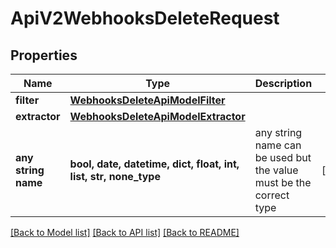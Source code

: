 # ApiV2WebhooksDeleteRequest


## Properties
Name | Type | Description | Notes
------------ | ------------- | ------------- | -------------
**filter** | [**WebhooksDeleteApiModelFilter**](WebhooksDeleteApiModelFilter.md) |  | 
**extractor** | [**WebhooksDeleteApiModelExtractor**](WebhooksDeleteApiModelExtractor.md) |  | 
**any string name** | **bool, date, datetime, dict, float, int, list, str, none_type** | any string name can be used but the value must be the correct type | [optional]

[[Back to Model list]](../README.md#documentation-for-models) [[Back to API list]](../README.md#documentation-for-api-endpoints) [[Back to README]](../README.md)


